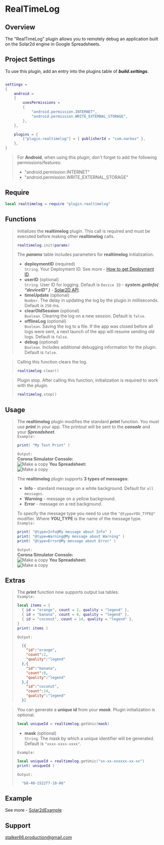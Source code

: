 # RealTimeLog
## Overview
The "RealTimeLog" plugin allows you to remotely debug an application built on the Solar2d engine in Google Spreadsheets.
## Project Settings
To use this plugin, add an entry into the plugins table of ***build.settings***.
```lua

settings = 
{
	android =
	{
		usesPermissions =
		{
			"android.permission.INTERNET",
			"android.permission.WRITE_EXTERNAL_STORAGE",
		},
	},

	plugins = {
		["plugin.realtimelog"] = { publisherId = "com.narkoz" },
	},
}
```
> For **Android**, when using this plugin, don't forget to add the following permissions/features:
> * "android.permission.INTERNET"
> * "android.permission.WRITE_EXTERNAL_STORAGE"
## Require
```lua
local realtimelog = require "plugin.realtimelog"
```
## Functions
> Initializes the **realtimelog** plugin. This call is required and must be executed before making other **realtimelog** calls.
> ```lua
> realtimelog.init(params)
> ```
> The ***params*** table includes parameters for **realtimelog** initialization. <br/>
> * **deploymentID** (required) <br/>
> `String`. Your Deployment ID. See more - [How to get Deployment ID](https://github.com/stalker-66/RealTimeLog/blob/87fbaddbe90e5688e710bcd2040e7bfd80627f17/Docs/How%20to%20get%20Deployment%20ID.md). <br/>
> * **userID** (optional) <br/>
> `String`. User ID for logging. Default is `Device ID` - ***system.getInfo( "deviceID" )*** - [Solar2D API](https://docs.coronalabs.com/api/library/system/getInfo.html). <br/>
> * **timeUpdate** (optional) <br/>
> `Number`. The delay in updating the log by the plugin in milliseconds. Default is `250` ms. <br/>
> * **clearOldSession** (optional) <br/>
> `Boolean`. Clearing the log on a new session. Default is `false`. <br/>
> * **offlineLog** (optional) <br/>
> `Boolean`. Saving the log to a file. If the app was closed before all logs were sent, a next launch of the app will resume sending old logs. Default is `false`. <br/>
> * **debug** (optional) <br/>
> `Boolean`. Includes additional debugging information for the plugin. Default is `false`. <br/>

> Calling this function clears the log.
> ```lua
> realtimelog.clear()
> ```

> Plugin stop. After calling this function, initialization is required to work with the plugin.
> ```lua
> realtimelog.stop()
> ```
## Usage
> The **realtimelog** plugin modifies the standard ***print*** function. You must use ***print*** in your app. The printout will be sent to the ***console*** and your ***Spreadsheet***. <br/>
> `Example:` <br/>
> ```lua
> print( "My Test Print" )
> ```
> `Output:` <br/>
> **Corona Simulator Console:** <br/>
> ![Make a copy](https://github.com/stalker-66/RealTimeLog/blob/20b18143cffcd82e2599e3c6f2ad99c2998b466d/Docs/res/16.png?raw=true)
> **You Spreadsheet:** <br/>
> ![Make a copy](https://github.com/stalker-66/RealTimeLog/blob/20b18143cffcd82e2599e3c6f2ad99c2998b466d/Docs/res/17.png?raw=true)

> The **realtimelog** plugin supports **3 types of messages**:
> * **Info** - standard message on a white background. Default for `all messages`.
> * **Warning** - message on a yellow background.
> * **Error** - message on a red background.
> 
> To specify the message type you need to use the `"@type=YOU_TYPE@"` modifier. Where **YOU_TYPE** is the name of the message type.  <br/>
> `Example:` <br/>
> ```lua
> print( "@type=Info@My message about Info" )
> print( "@type=Warning@My message about Warning" )
> print( "@type=Error@My message about Error" )
> ```
> `Output:` <br/>
> **Corona Simulator Console:** <br/>
> ![Make a copy](https://github.com/stalker-66/RealTimeLog/blob/765803458b09547daceb45a6a604536e399687e3/Docs/res/18.png?raw=true)
> **You Spreadsheet:** <br/>
> ![Make a copy](https://github.com/stalker-66/RealTimeLog/blob/765803458b09547daceb45a6a604536e399687e3/Docs/res/19.png?raw=true)
## Extras
> The ***print*** function now supports output lua tables. <br/>
> `Example:` <br/>
> ```lua
> local items = {
> 	{ id = "orange", count = 2, quality = "legend" },
> 	{ id = "banana", count = 8, quality = "legend" },
> 	{ id = "coconut", count = 14, quality = "legend" },
> }
> print( items )
> ```
> `Output:` <br/>
> ```json
>   [{
>     "id":"orange",
>     "count":2,
>     "quality":"legend"
>   },{
>     "id":"banana",
>     "count":8,
>     "quality":"legend"
>   },{
>     "id":"coconut",
>     "count":14,
>     "quality":"legend"
>   }]
> ```

> You can generate a **unique id** from your ***mask***. Plugin initialization is optional.
> ```lua
> local uniqueId = realtimelog.getUnic(mask)
> ```
> * **mask** (optional) <br/>
> `String`. The mask by which a unique identifier will be generated. Default is `"xxxx-xxxx-xxxx"`. <br/>
> 
> `Example:` <br/>
> ```lua
> local uniqueId = realtimelog.getUnic("xx-xx-xxxxxx-xx-xx")
> print( uniqueId )
> ```
> `Output:` <br/>
> ```lua
>   "b8-40-1522f7-10-06"
> ```
## Example
See more - [Solar2dExample](https://github.com/stalker-66/RealTimeLog/tree/main/Solar2dExample)
## Support
stalker66.production@gmail.com
